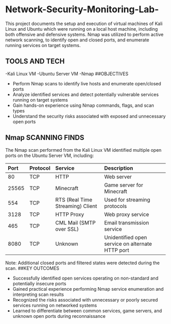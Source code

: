 # Network-Security-Monitoring-Lab-
This project documents the setup and execution of virtual machines of Kali Linux and Ubuntu which were running on a local host machine, including both offensive and defensive systems. Nmap was utilized to perform active network scanning, to identify open and closed ports, and enumerate running services on target systems. 
## TOOLS AND TECH
-Kali Linux VM
-Ubuntu Server VM
-Nmap
##OBJECTIVES
- Perform Nmap scans to identify live hosts and enumerate open/closed ports 
- Analyze identified services and detect potentially vulnerable services running on target systems 
- Gain hands-on experience using Nmap commands, flags, and scan types 
- Understand the security risks associated with exposed and unnecessary open ports
##  Nmap SCANNING FINDS
The Nmap scan performed from the Kali Linux VM identified multiple open ports on the Ubuntu Server VM, including:

| Port | Protocol | Service         | Description                         |
|:------|:-----------|:-----------------|:-------------------------------------|
| 80   | TCP       | HTTP             | Web server                           |
| 25565| TCP       | Minecraft        | Game server for Minecraft           |
| 554  | TCP       | RTS (Real Time Streaming) Client | Used for streaming protocols |
| 3128 | TCP       | HTTP Proxy       | Web proxy service                   |
| 465  | TCP       | CML Mail (SMTP over SSL) | Email transmission service   |
| 8080 | TCP       | Unknown          | Unidentified open service on alternate HTTP port |

Note: Additional closed ports and filtered states were detected during the scan.
##KEY OUTCOMES
- Successfully identified open services operating on non-standard and potentially insecure ports 
- Gained practical experience performing Nmap service enumeration and interpreting scan results 
- Recognized the risks associated with unnecessary or poorly secured services running on networked systems 
- Learned to differentiate between common services, game servers, and unknown open ports during reconnaissance 
